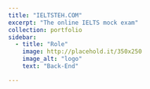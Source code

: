 ```yaml
---
title: "IELTSTEH.COM"
excerpt: "The online IELTS mock exam"
collection: portfolio
sidebar:
  - title: "Role"
    image: http://placehold.it/350x250
    image_alt: "logo"
    text: "Back-End"

---
```

